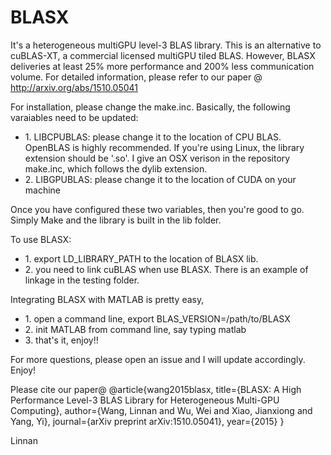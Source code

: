 # BLASX 
It's a heterogeneous multiGPU level-3 BLAS library. This is an alternative to cuBLAS-XT, a commercial licensed multiGPU tiled BLAS. However, BLASX deliveries at least 25% more performance and 200% less communication volume. For detailed information, please refer to our paper @ http://arxiv.org/abs/1510.05041

For installation, please change the make.inc. Basically, the following varaiables need to be updated:
<ul>
<li>
1. LIBCPUBLAS: please change it to the location of CPU BLAS. OpenBLAS is highly recommended. If you're using Linux, the library extension should be '.so'. I give an OSX verison in the repository make.inc, which follows the dylib extension.
</li>
<li>
2. LIBGPUBLAS: please change it to the location of CUDA on your machine
</li>
</ul>

Once you have configured these two variables, then you're good to go. Simply Make and the library is built in the lib folder.

To use BLASX:
<ul>
<li>
1. export LD_LIBRARY_PATH to the location of BLASX lib.
</li>
<li>
2. you need to link cuBLAS when use BLASX. There is an example of linkage in the testing folder.
</li>
</ul>
Integrating BLASX with MATLAB is pretty easy,

<ul>
</li>
<li>
1. open a command line, export BLAS_VERSION=/path/to/BLASX
</li>
<li>
2. init MATLAB from command line, say typing matlab
</li>
<li>
3. that's it, enjoy!!
</li>
</ul>
For more questions, please open an issue and I will update accordingly. Enjoy!

Please cite our paper@
@article{wang2015blasx,
  title={BLASX: A High Performance Level-3 BLAS Library for Heterogeneous Multi-GPU Computing},
  author={Wang, Linnan and Wu, Wei and Xiao, Jianxiong and Yang, Yi},
  journal={arXiv preprint arXiv:1510.05041},
  year={2015}
}

Linnan
